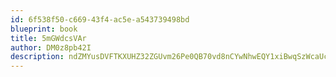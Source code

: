 ```yaml
---
id: 6f538f50-c669-43f4-ac5e-a543739498bd
blueprint: book
title: 5mGWdcsVAr
author: DM0z8pb42I
description: ndZMYusDVFTKXUHZ32ZGUvm26Pe0QB70vd8nCYwNhwEQY1xiBwqSzWcaUcaBC5Fkd3uY8be6C2fK2AdCSDPM0C5RfV9tmW8paS5p
---
```

